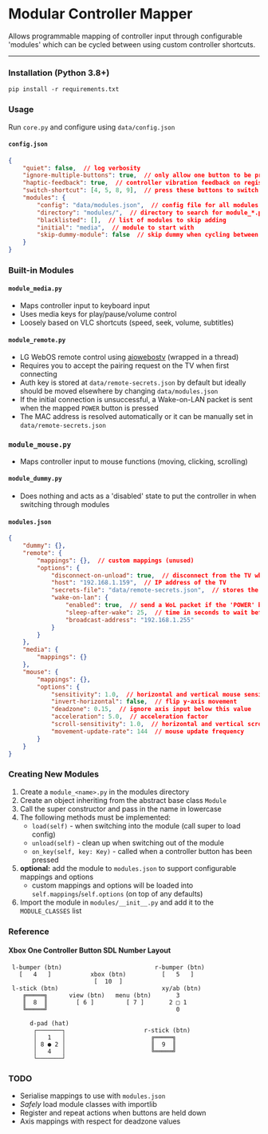 # Modular Controller Mapper

Allows programmable mapping of controller input through configurable 'modules' which can be cycled between using custom controller shortcuts.

----

### Installation (Python 3.8+)

`pip install -r requirements.txt`

### Usage

Run `core.py` and configure using `data/config.json`

#### `config.json`
```JSON
{
    "quiet": false,  // log verbosity
    "ignore-multiple-buttons": true,  // only allow one button to be pressed at a time
    "haptic-feedback": true,  // controller vibration feedback on register and module switch
    "switch-shortcut": [4, 5, 8, 9],  // press these buttons to switch between modules
    "modules": {
        "config": "data/modules.json",  // config file for all modules
        "directory": "modules/",  // directory to search for module_*.py files (unused)
        "blacklisted": [],  // list of modules to skip adding
        "initial": "media",  // module to start with
        "skip-dummy-module": false  // skip dummy when cycling between modules
    }
}
```

### Built-in Modules

#### `module_media.py`
* Maps controller input to keyboard input
* Uses media keys for play/pause/volume control
* Loosely based on VLC shortcuts (speed, seek, volume, subtitles)

#### `module_remote.py`
* LG WebOS remote control using [aiowebostv](https://github.com/home-assistant-libs/aiowebostv) (wrapped in a thread)
* Requires you to accept the pairing request on the TV when first connecting
* Auth key is stored at `data/remote-secrets.json` by default but ideally should be moved elsewhere by changing `data/modules.json`
* If the initial connection is unsuccessful, a Wake-on-LAN packet is sent when the mapped `POWER` button is pressed
* The MAC address is resolved automatically or it can be manually set in `data/remote-secrets.json`

### `module_mouse.py`
* Maps controller input to mouse functions (moving, clicking, scrolling)

#### `module_dummy.py`
* Does nothing and acts as a 'disabled' state to put the controller in when switching through modules

#### `modules.json`

```JSON
{
    "dummy": {},
    "remote": {
        "mappings": {},  // custom mappings (unused)
        "options": {
            "disconnect-on-unload": true,  // disconnect from the TV when switching out of the module
            "host": "192.168.1.159",  // IP address of the TV
            "secrets-file": "data/remote-secrets.json",  // stores the auth token and MAC address (for WoL)
            "wake-on-lan": {
                "enabled": true,  // send a WoL packet if the 'POWER' button is pressed while disconnected
                "sleep-after-wake": 25,  // time in seconds to wait before connecting after sending the packet
                "broadcast-address": "192.168.1.255"
            }
        }
    },
    "media": {
        "mappings": {}
    },
    "mouse": {
        "mappings": {},
        "options": {
            "sensitivity": 1.0,  // horizontal and vertical mouse sensitivity
            "invert-horizontal": false,  // flip y-axis movement
            "deadzone": 0.15,  // ignore axis input below this value
            "acceleration": 5.0,  // acceleration factor
            "scroll-sensitivity": 1.0,  // horizontal and vertical scroll speed
            "movement-update-rate": 144  // mouse update frequency
        }
    }
}
```

### Creating New Modules

1. Create a `module_<name>.py` in the modules directory
2. Create an object inheriting from the abstract base class `Module`
3. Call the super constructor and pass in the name in lowercase
4. The following methods must be implemented:
    * `load(self)` - when switching into the module (call super to load config)
    * `unload(self)` - clean up when switching out of the module
    * `on_key(self, key: Key)` - called when a controller button has been pressed
5. **optional:** add the module to `modules.json` to support configurable mappings and options
    * custom mappings and options will be loaded into `self.mappings`/`self.options` (on top of any defaults)
6. Import the module in `modules/__init__.py` and add it to the `MODULE_CLASSES` list

### Reference

#### Xbox One Controller Button SDL Number Layout

```
 l-bumper (btn)                          r-bumper (btn)
   [   4   ]           xbox (btn)          [   5   ]
                        [  10  ]
 l-stick (btn)                             xy/ab (btn)
    ╔═════╗      view (btn)   menu (btn)       3
    ║  8  ║        [ 6 ]         [ 7 ]       2 □ 1
    ╚═════╝                                    0

      d-pad (hat)
       ┌───────┐                      r-stick (btn)
       │   1   │                        ╔═════╗
       │ 8 ● 2 │                        ║  9  ║
       │   4   │                        ╚═════╝
       └───────┘
```

### TODO

* Serialise mappings to use with `modules.json`
* *Safely* load module classes with importlib
* Register and repeat actions when buttons are held down
* Axis mappings with respect for deadzone values
